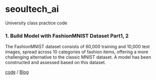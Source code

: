 # seoultech_ai
University class practice code

### 1. Build Model with FashionMNIST Dataset Part1, 2

The FashionMNIST dataset consists of 60,000 training and 10,000 test images, spread across 10 categories of fashion items, offering a more challenging alternative to the classic MNIST dataset.
A model has been constructed and assessed based on this dataset.

[code](https://github.com/Kdavid2355/seoultech_ai/blob/main/FashionMNIST_Pytorch_tutorial1.ipynb) / [Blog](https://david-kim2028.tistory.com/entry/Pytorch-%ED%8C%8C%EC%9D%B4%ED%86%A0%EC%B9%98-%EC%99%84%EC%A0%84%EC%A0%95%EB%B3%B5-part1)
